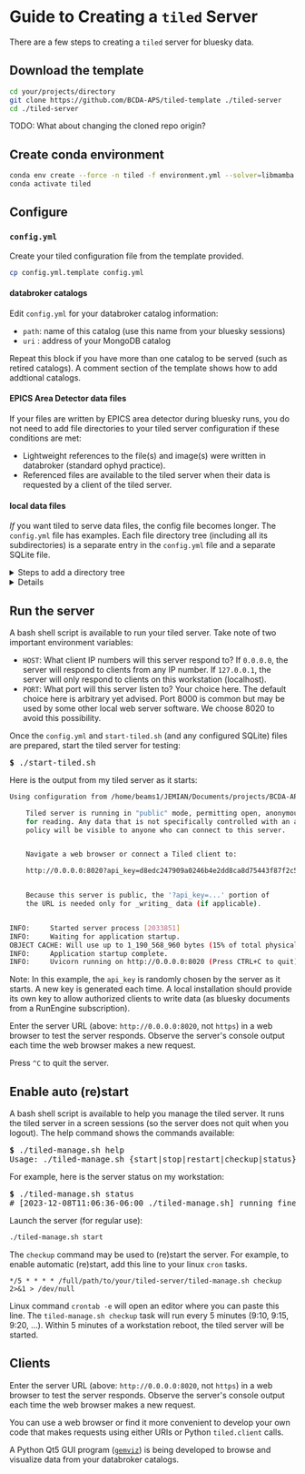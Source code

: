 # Guide to Creating a `tiled` Server

There are a few steps to creating a `tiled` server for bluesky data.

## Download the template

```bash
cd your/projects/directory
git clone https://github.com/BCDA-APS/tiled-template ./tiled-server
cd ./tiled-server
```

TODO: What about changing the cloned repo origin?

## Create conda environment

```bash
conda env create --force -n tiled -f environment.yml --solver=libmamba
conda activate tiled
```

## Configure

### `config.yml`

Create your tiled configuration file from the template provided.

```bash
cp config.yml.template config.yml
```

#### databroker catalogs

Edit `config.yml` for your databroker catalog information:

- `path`: name of this catalog (use this name from your bluesky sessions)
- `uri` : address of your MongoDB catalog

Repeat this block if you have more than one catalog to be served (such as
retired catalogs).  A comment section of the template shows how to add addtional
catalogs.

#### EPICS Area Detector data files

If your files are written by EPICS area detector during bluesky runs, you do not
need to add file directories to your tiled server configuration if these
conditions are met:

- Lightweight references to the file(s) and image(s) were written in databroker
  (standard ophyd practice).
- Referenced files are available to the tiled server when their data is
  requested by a client of the tiled server.

#### local data files

*If* you want tiled to serve data files, the config file becomes longer.  The
`config.yml` file has examples.  Each file directory tree (including all its
subdirectories) is a separate entry in the `config.yml` file and a separate
SQLite file.

<details>
<summary>Steps to add a directory tree</summary>

Note: This is documentation is preliminary.

For each directory tree, these steps:

1. Identify a data file directory tree to be served by tiled.
    1. Create a new block in `config.yml` for the tree.
    1. Assign a name (like a catalog name) to identify the directory tree.
1. Recognize files by *mimetype*.
    1. Prepare Python code that recognizes new file types and assigns *mimetype* to each.
        1. Recognized by common file extension (such as `.mda` or `.xml`).
        1. Recognized by content analysis (such as NeXus, SPEC, or XML).
    1. Prepare Python tiled *adapter* code for each new *mimetype*.
    1. Add line(s) for each new *mimetype* to `config.yml`.
1. Create an SQLite catalog for the directory tree.
    1. Shell script `recreate_sampler.sh`
        1. `SQL_CATALOG=dev_sampler.sql`: name of SQLite file to be (re)created
        1. `FILE_DIR=./dev_sampler` : directory to be served
    1. Example (hypothetical) local directory
        1. Directory: `./dev_sampler` (does not exist in template here)
        1. Contains these types of file: MDA, NeXus, SPEC, images, XML, HDF4, text
1. Add SQLite file details to `config.yml` file:

    ```yaml
    args:
        uri: ./dev_sampler.sql
        readable_storage:
        - ./dev_sampler
    ```

</details>

<details>
<summary>Details</summary>

You specify data files by providing their directory (which includes all
subdirectories within).

Files are recognized by
[*mimetype*](https://stackoverflow.com/questions/3828352/what-is-a-mime-type).
The configuration template has several examples.  Here is an example for a SPEC
data file:

```yaml
    text/x-spec_data: spec_data:read_spec_data
```

The *mimetype* is `text/x-spec_data`.  The adapter is the `read_spec_data()`
function in file `spec_data.py` (in the same directory as the `config.yml`).

Custom *mimetype*s, such as `text/x-spec_data` are assigned in function
`detect_mimetype()` (in local file `custom.py`).  This code identifies SPEC,
NeXus, and (non-NeXus) HDF5 files.

Well-known file types, such as JPEG, TIFF, PNG, plain text, are recognized by
library functions called by the tiled server library code.

For the SQLite file (at least at APS beamlines), keep in mind that NFS file
access is noticeably slower than local file access.  It is recommended to store
the SQLite file on a local filesystem for the tiled server.

</details>

## Run the server

A bash shell script is available to run your tiled server.  Take note of two important environment variables:

- `HOST`: What client IP numbers will this server respond to?  If `0.0.0.0`, the
  server will respond to clients from any IP number.  If `127.0.0.1`, the server
  will only respond to clients on this workstation (localhost).
- `PORT`: What port will this server listen to?  Your choice here.  The default
  choice here is arbitrary yet advised.  Port 8000 is common but may be used by
  some other local web server software.  We choose 8020 to avoid this
  possibility.

Once the `config.yml` and `start-tiled.sh` (and any configured SQLite) files are
prepared, start the tiled server for testing:

<pre>
<b>$</b> ./start-tiled.sh
</pre>

Here is the output from my tiled server as it starts:

```bash
Using configuration from /home/beams1/JEMIAN/Documents/projects/BCDA-APS/tiled-template/config.yml

    Tiled server is running in "public" mode, permitting open, anonymous access
    for reading. Any data that is not specifically controlled with an access
    policy will be visible to anyone who can connect to this server.


    Navigate a web browser or connect a Tiled client to:

    http://0.0.0.0:8020?api_key=d8edc247909a0246b4e2dd8ca8d75443f87f2c5facd627b703d6635284e2f2fc


    Because this server is public, the '?api_key=...' portion of
    the URL is needed only for _writing_ data (if applicable).


INFO:     Started server process [2033851]
INFO:     Waiting for application startup.
OBJECT CACHE: Will use up to 1_190_568_960 bytes (15% of total physical RAM)
INFO:     Application startup complete.
INFO:     Uvicorn running on http://0.0.0.0:8020 (Press CTRL+C to quit)
```

Note:  In this example, the `api_key` is randomly chosen by the server as it
starts.  A new key is generated each time.  A local installation should provide
its own key to allow authorized clients to write data (as bluesky documents from
a RunEngine subscription).

Enter the server URL (above: `http://0.0.0.0:8020`, not `https`) in a web
browser to test the server responds.  Observe the server's console output each
time the web browser makes a new request.

Press `^C` to quit the server.

## Enable auto (re)start

A bash shell script is available to help you manage the tiled server.  It runs
the tiled server in a screen sessions (so the server does not quit when you
logout).  The help command shows the commands available:

<pre>
<b>$</b> ./tiled-manage.sh help
Usage: ./tiled-manage.sh {start|stop|restart|checkup|status}
</pre>

For example, here is the server status on my workstation:

<pre>
<b>$</b> ./tiled-manage.sh status
# [2023-12-08T11:06:36-06:00 ./tiled-manage.sh] running fine, so it seems
</pre>

Launch the server (for regular use):

```bash
./tiled-manage.sh start
```

The `checkup` command may be used to (re)start the server.  For example, to
enable automatic (re)start, add this line to your linux `cron` tasks.

```cron
*/5 * * * * /full/path/to/your/tiled-server/tiled-manage.sh checkup 2>&1 > /dev/null
```

Linux command `crontab -e` will open an editor where you can paste this line.
The `tiled-manage.sh checkup` task will run every 5 minutes (9:10, 9:15, 9:20,
...).  Within 5 minutes of a workstation reboot, the tiled server will be
started.

## Clients

Enter the server URL (above: `http://0.0.0.0:8020`, not `https`) in a web
browser to test the server responds.  Observe the server's console output each
time the web browser makes a new request.

You can use a web browser or find it more convenient to develop your own code
that makes requests using either URIs or Python `tiled.client` calls.


A Python Qt5 GUI program ([`gemviz`](https://bcda-aps.github.io/gemviz/)) is
being developed to browse and visualize data from your databroker catalogs.
